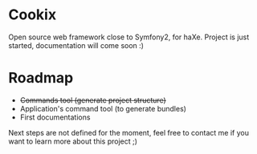 Cookix
=====

Open source web framework close to Symfony2, for haXe.
Project is just started, documentation will come soon :)

Roadmap
=====
- ~~Commands tool (generate project structure)~~
- Application's command tool (to generate bundles)
- First documentations


Next steps are not defined for the moment, feel free to contact me if you want to learn more about this project ;)

